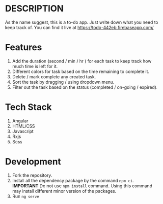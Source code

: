 # DESCRIPTION

As the name suggest, this is a to-do app. Just write down what you need to keep track of.
You can find it live at https://todo-442eb.firebaseapp.com/

# Features

1. Add the duration (second / min / hr ) for each task to keep track how much time is left for it.
2. Different colors for task based on the time remaining to complete it.
3. Delete / mark complete any created task.
4. Sort the task by dragging / using dropdown menu.
5. Filter out the task based on the status (completed / on-going / expired).

# Tech Stack

1. Angular
2. HTML/CSS
3. Javascript
4. Rxjs
5. Scss

# Development

1.  Fork the repository.
2.  Install all the dependency package by the command `npm ci`. **IMPORTANT** Do not use `npm install` command. Using this command may install different minor version of the packages.
3.  Run `ng serve`
